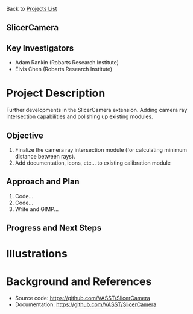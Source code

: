Back to [Projects List](../../README.md#ProjectsList)

## SlicerCamera

## Key Investigators
- Adam Rankin (Robarts Research Institute)
- Elvis Chen (Robarts Research Institute)

# Project Description
Further developments in the SlicerCamera extension. Adding camera ray intersection capabilities and polishing up existing modules.

## Objective
1. Finalize the camera ray intersection module (for calculating minimum distance between rays).
1. Add documentation, icons, etc... to existing calibration module

## Approach and Plan

1. Code...
1. Code...
1. Write and GIMP...

## Progress and Next Steps

# Illustrations

# Background and References
- Source code: https://github.com/VASST/SlicerCamera
- Documentation: https://github.com/VASST/SlicerCamera
